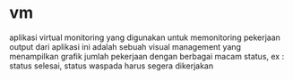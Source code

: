# vm
aplikasi virtual monitoring yang digunakan untuk memonitoring pekerjaan output dari aplikasi ini adalah sebuah visual management yang menampilkan grafik jumlah pekerjaan dengan berbagai macam status, ex : status selesai, status waspada harus segera dikerjakan
